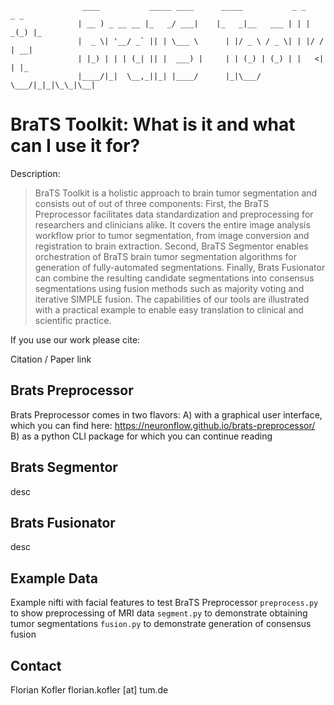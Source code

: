                     ____           _____ ____      _____           _ _    _ _   
                   | __ ) _ __ __ |_   _/ ___|    |_   _|__   ___ | | | _(_) |_ 
                   |  _ \| '__/ _` || | \___ \      | |/ _ \ / _ \| | |/ / | __|
                   | |_) | | | (_| || |  ___) |     | | (_) | (_) | |   <| | |_ 
                   |____/|_|  \__,_||_| |____/      |_|\___/ \___/|_|_|\_\_|\__|
                                                                                
# BraTS Toolkit: What is it and what can I use it for?
Description:
>BraTS Toolkit is a holistic approach to brain tumor segmentation and consists out of out of three components:
    First, the BraTS Preprocessor facilitates data standardization and preprocessing for researchers and clinicians alike. It covers the entire image analysis workflow prior to tumor segmentation, from image conversion and registration to brain extraction. Second, BraTS Segmentor enables orchestration of BraTS brain tumor segmentation algorithms for generation of fully-automated segmentations. Finally, Brats Fusionator can combine the resulting candidate segmentations into consensus segmentations using fusion methods such as majority voting and iterative SIMPLE fusion. The capabilities of our tools are illustrated with a practical example to enable easy translation to clinical and scientific practice.

If you use our work please cite:

Citation / Paper link

## Brats Preprocessor
Brats Preprocessor comes in two flavors:
A) with a graphical user interface, which you can find here: https://neuronflow.github.io/brats-preprocessor/
B) as a python CLI package for which you can continue reading

## Brats Segmentor
desc   

## Brats Fusionator
desc

## Example Data
Example nifti with facial features to test BraTS Preprocessor
`preprocess.py` to show preprocessing of MRI data
`segment.py` to demonstrate obtaining tumor segmentations
`fusion.py` to demonstrate generation of consensus fusion


## Contact
Florian Kofler
florian.kofler [at] tum.de



    

